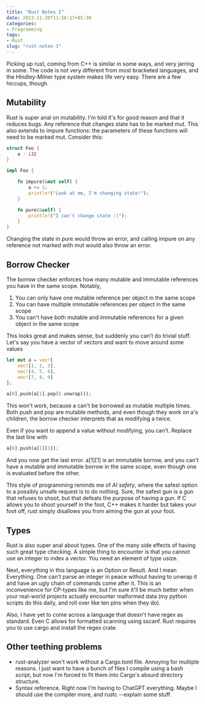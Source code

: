 ```yaml
---
title: "Rust Notes I"
date: 2023-11-30T11:56:17+05:30
categories:
- Programming
tags:
- Rust
slug: "rust-notes-1"
---
```


Picking up rust, coming from C++ is similar in some ways, and very jarring 
in some. The code is not very different from most bracketed languages, and the 
Hindley-Milner type system makes life very easy. There are a few hiccups, 
though.

## Mutability

Rust is super anal on mutability. I'm told it's for good reason and that it 
reduces bugs. Any reference that changes state has to be marked mut. This 
also extends to impure functions: the parameters of these functions will need 
to be marked mut. Consider this:

```rust
struct Foo {
    a : i32
}

impl Foo {

    fn impure(&mut self) {
        a += 1;
        println!("Look at me, I'm changing state!");
    }

    fn pure(&self) {
        println!("I can't change state :(");
    }
}
```

Changing the state in pure would throw an error, and calling impure on any 
reference not marked with mut would also throw an error.

## Borrow Checker

The borrow checker enforces how many mutable and immutable references you have 
in the same scope. Notably,

1. You can only have one mutable reference per object in the same scope
2. You can have multiple immutable references per object in the same scope
3. You can't have both mutable and immutable references for a given object in 
   the same scope

This looks great and makes sense, but suddenly you can't do trivial stuff. 
Let's say you have a vector of vectors and want to move around some values

```rust
let mut a = vec![
    vec![1, 2, 3],
    vec![4, 5, 6],
    vec![7, 8, 9]
];

a[0].push(a[1].pop().unwrap());
```

This won't work, because a can't be borrowed as mutable multiple times. Both 
push and pop are mutable methods, and even though they work on a's children,
the borrow checker interprets that as modifying a twice. 

Even if you want to append a value without modifying, you can't. Replace the 
last line with 

```rust
a[0].push(a[1][1]);
```

And you now get the last error. a[1][1] is an immutable borrow, and you can't 
have a mutable and immutable borrow in the same scope, even though one is 
evaluated before the other.

This style of programming reminds me of _AI safety_, where the safest option to 
a possibly unsafe request is to do nothing. Sure, the safest gun is a gun that 
refuses to shoot, but that defeats the purpose of having a gun. If C allows 
you to shoot yourself in the foot, C++ makes it harder but takes your foot off,
rust simply disallows you from aiming the gun at your foot.

## Types

Rust is also super anal about types. One of the many side effects of having 
such great type checking. A simple thing to encounter is that you cannot use an
integer to index a vector. You need an element of type usize. 

Next, everything in this language is an Option or Result. And I mean 
Everything. One can't parse an integer in peace without having to unwrap it and 
have an ugly chain of commands come after it. This is an inconvenience for
CP-types like me, but I'm sure it'll be much better when your real-world
projects actually encounter malformed data (my python scripts do this daily,
and roll over like ten pins when they do).

Also, I have yet to come across a language that doesn't have regex as standard. 
Even C allows for formatted scanning using sscanf. Rust requires you to use 
cargo and install the regex crate.

## Other teething problems

- rust-analyzer won't work without a Cargo.toml file. Annoying for multiple 
  reasons. I just want to have a bunch of files I compile using a bash script, 
  but now I'm forced to fit them into Cargo's absurd directory structure.
- Syntax reference. Right now I'm having to ChatGPT everything. Maybe I should 
  use the compiler more, and rustc --explain some stuff.
